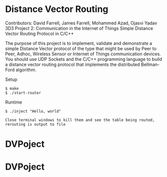 # Distance Vector Routing
Contributors: David Farrell, James Farrell, Mohammed Azad, Ojasvi Yadav
3D3 Project 2: Communication in the Internet of Things
Simple Distance Vector Routing Protocol in C/C++

The purpose of this project is to implement, validate and demonstrate a simple Distance Vector protocol of the type that  might  be  used  by  Peer  to  Peer,  Adhoc,  Wireless  Sensor  or  Internet  of  Things  communication  devices. You should use UDP Sockets and the C/C++ programming language to build a distance vector routing protocol that implements the distributed Bellman-Ford algorithm.

Setup

    $ make
    $ ./start-router
    
Runtime

    $ ./inject "Hello, world"
    
    Close terminal windows to kill them and see the table being routed, rerouting is output to file
    
    
# DVPoject
# DVPoject
